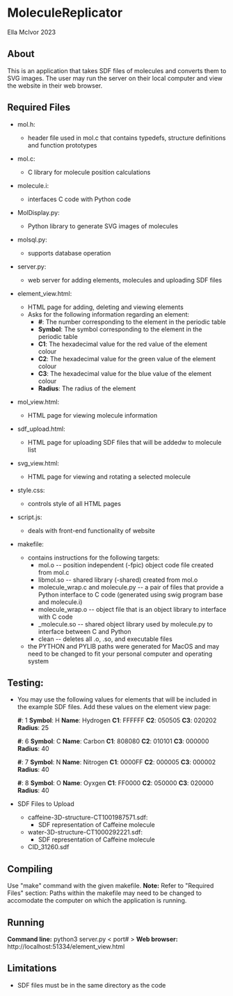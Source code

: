 # MoleculeReplicator
Ella McIvor
2023

## About

This is an application that takes SDF files of molecules and converts them to SVG 
images. The user may run the server on their local computer and view the website in 
their web browser.

## Required Files

* mol.h:
	* header file used in mol.c that contains typedefs, structure definitions
	  and function prototypes

* mol.c:
	* C library for molecule position calculations

* molecule.i:
	* interfaces C code with Python code

* MolDisplay.py:
	* Python library to generate SVG images of molecules

* molsql.py:
	* supports database operation

* server.py:
	* web server for adding elements, molecules and uploading SDF files

* element_view.html:
	* HTML page for adding, deleting and viewing elements
	* Asks for the following information regarding an element:
		* **#**: The number corresponding to the element in the periodic table
		* **Symbol**: The symbol corresponding to the element in the periodic table
		* **C1**: The hexadecimal value for the red value of the element colour
		* **C2**: The hexadecimal value for the green value of the element colour
		* **C3**: The hexadecimal value for the blue value of the element colour
		* **Radius**: The radius of the element 


* mol_view.html:
	* HTML page for viewing molecule information

* sdf_upload.html:
	* HTML page for uploading SDF files that will be addedw to molecule list

* svg_view.html:
	* HTML page for viewing and rotating a selected molecule

* style.css:
	* controls style of all HTML pages

* script.js: 
	* deals with front-end functionality of website 

* makefile:
	* contains instructions for the following targets:
		* mol.o -- position independent (-fpic) object code file created 
		  from mol.c
		* libmol.so -- shared library (-shared) created from mol.o
		* molecule_wrap.c and molecule.py -- a pair of files that provide a Python
		  interface to C code (generated using swig program base and molecule.i)
		* molecule_wrap.o -- object file that is an object library to interface
		  with C code
		* _molecule.so -- shared object library used by molecule.py to interface
		  between C and Python
		* clean -- deletes all .o, .so, and executable files
	* the PYTHON and PYLIB paths were generated for MacOS and may need to be changed to
	  fit your personal computer and operating system

## Testing:

* You may use the following values for elements that will 
  be included in the example SDF files. Add these values
  on the element view page:
  
  **#**: 1
  **Symbol**: H
  **Name**: Hydrogen
  **C1**: FFFFFF
  **C2**: 050505
  **C3**: 020202
  **Radius**: 25

  **#**: 6
  **Symbol**: C
  **Name**: Carbon
  **C1**: 808080
  **C2**: 010101
  **C3**: 000000
  **Radius**: 40

  **#**: 7
  **Symbol**: N
  **Name**: Nitrogen
  **C1**: 0000FF
  **C2**: 000005
  **C3**: 000002
  **Radius**: 40

  **#**: 8
  **Symbol**: O
  **Name**: Oyxgen
  **C1**: FF0000
  **C2**: 050000
  **C3**: 020000
  **Radius**: 40

* SDF Files to Upload
	* caffeine-3D-structure-CT1001987571.sdf:
		* SDF representation of Caffeine molecule
	* water-3D-structure-CT1000292221.sdf:
		* SDF representation of Caffeine molecule
	* CID_31260.sdf


## Compiling

Use "make" command with the given makefile.
**Note:** Refer to "Required Files" section: Paths within the makefile may need to be changed to accomodate the computer on which the application is running.

## Running

**Command line:** python3 server.py < port# >
**Web browser:** http://localhost:51334/element_view.html

## Limitations

* SDF files must be in the same directory as the code

